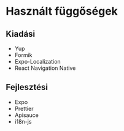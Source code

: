 # Használt függőségek

## Kiadási
- Yup
- Formik
- Expo-Localization
- React Navigation Native

## Fejlesztési
- Expo
- Prettier
- Apisauce
- i18n-js
